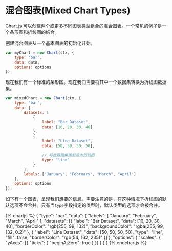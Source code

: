 # 混合图表(Mixed Chart Types)

Chart.js 可以创建两个或更多不同图表类型组合的混合图表。一个常见的例子是一个条形图和折线图的结合。

创建混合图表从一个基本图表的初始化开始。

```javascript
var myChart = new Chart(ctx, {
	type: "bar",
	data: data,
	options: options
});
```

现在我们有一个标准的条形图。现在我们需要将其中一个数据集转换为折线图数据集。

```javascript
var mixedChart = new Chart(ctx, {
	type: "bar",
	data: {
		datasets: [
			{
				label: "Bar Dataset",
				data: [10, 20, 30, 40]
			},
			{
				label: "Line Dataset",
				data: [50, 50, 50, 50],

				// 将此数据集类型变为折线图
				type: "line"
			}
		],
		labels: ["January", "February", "March", "April"]
	},
	options: options
});
```

如下有一个图表，呈现我们想要的信息。需要注意的是，在这种情况下折线图的默认选项不会合并。只有当`type`字段指定的类型时，默认类型的选项才会被合并。

{% chartjs %}
{
  "type": "bar",
  "data": {
    "labels": [
      "January",
      "February",
      "March",
      "April"
    ],
    "datasets": [{
      "label": "Bar Dataset",
      "data": [10, 20, 30, 40],
      "borderColor": "rgb(255, 99, 132)",
      "backgroundColor": "rgba(255, 99, 132, 0.2)"
    }, {
      "label": "Line Dataset",
      "data": [50, 50, 50, 50],
      "type": "line",
      "fill": false,
      "borderColor": "rgb(54, 162, 235)"
    }]
  },
  "options": {
    "scales": {
      "yAxes": [{
        "ticks": {
          "beginAtZero": true
        }
      }]
    }
  }
}
{% endchartjs %}
